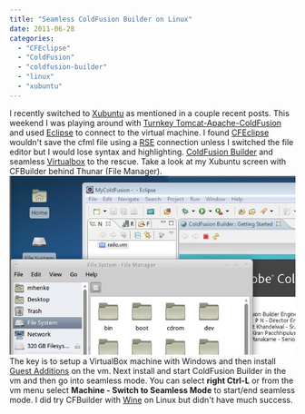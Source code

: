```yaml
---
title: "Seamless ColdFusion Builder on Linux"
date: 2011-06-28
categories: 
  - "CFEclipse"
  - "ColdFusion"
  - "coldfusion-builder"
  - "linux"
  - "xubuntu"
---
```


I recently switched to [Xubuntu](http://www.xubuntu.org/) as mentioned in a couple recent posts. This weekend I was playing around with [Turnkey Tomcat-Apache-ColdFusion](/developers-guide-to-turnkey-tomcat-apache-with-coldfusion-engines) and used [Eclipse](http://www.eclipse.org/) to connect to the virtual machine. I found [CFEclipse](http://cfeclipse.org/) wouldn't save the cfml file using a [RSE](http://www.eclipse.org/tm/) connection unless I switched the file editor but I would lose syntax and highlighting. [ColdFusion Builder](http://www.adobe.com/products/coldfusion-builder/features.html) and seamless [Virtualbox](http://www.virtualbox.org/) to the rescue. Take a look at my Xubuntu screen with CFBuilder behind Thunar (File Manager). ![](images/cfl.jpg) The key is to setup a VirtualBox machine with Windows and then install [Guest Additions](http://www.virtualbox.org/manual/ch04.html) on the vm. Next install and start ColdFusion Builder in the vm and then go into seamless mode. You can select **right Ctrl-L** or from the vm menu select **Machine - Switch to Seamless Mode** to start/end seamless mode. I did try CFBuilder with [Wine](http://www.winehq.org/) on Linux but didn't have much success.
